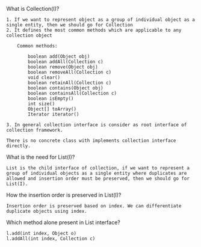 ﻿What is Collection(I)?

	1. If we want to represent object as a group of individual object as a single entity, then we should go for Collection
	2. It defines the most common methods which are applicable to any collection object

		Common methods:

			boolean add(Object obj)
			boolean addAll(Collection c)
			boolean remove(Object obj)
			boolean removeAll(Collection c)
			void clear()
			boolean retainAll(Collection c)
			boolean contains(Object obj)
			boolean containsAll(Collection c)
			boolean isEmpty()
			int size()
			Object[] toArray()
			Iterator iterator()

	3. In general collection interface is consider as root interface of collection framework.

	There is no concrete class with implements collection interface directly.

What is the need for List(I)?

	List is the child interface of collection, if we want to represent a group of individual objects as a single entity where duplicates are allowed and insertion order must be preserved, then we should go for List(I).

How the insertion order is preserved in List(I)?

	Insertion order is preserved based on index. We can differentiate duplicate objects using index. 

Which method alone present in List interface?

	l.add(int index, Object o)
	l.addAll(int index, Collection c)
